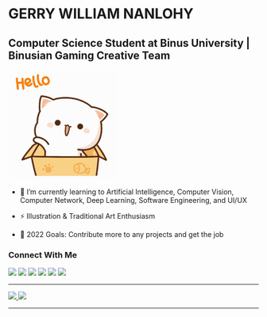 # GERRY WILLIAM NANLOHY
## Computer Science Student at Binus University |  Binusian Gaming Creative Team

<img src="https://github.com/GWENTzy/GWENTzy/blob/main/CattyHello.gif"></h2>

- 🌱 I’m currently learning to Artificial Intelligence, Computer Vision, Computer Network, Deep Learning, Software Engineering, and UI/UX 

- ⚡ Illustration & Traditional Art Enthusiasm

- 🥅 2022 Goals: Contribute more to any projects and get the job

### Connect With Me

[![](https://img.shields.io/badge/WhatsApp-25D366?style=for-the-badge&logo=whatsapp&logoColor=white)](https://wa.me/085236432452) [![](https://img.shields.io/badge/Gmail-D14836?style=for-the-badge&logo=gmail&logoColor=white)](mailto:nanlohygerry@gmail.com) [![](https://img.shields.io/badge/Microsoft_Outlook-0078D4?style=for-the-badge&logo=microsoft-outlook&logoColor=white)](mailto:gerry.nanlohy@binus.ac.id) [![](https://img.shields.io/badge/Instagram-E4405F?style=for-the-badge&logo=instagram&logoColor=white)](https://www.instagram.com/gerry_william__/) [![](https://img.shields.io/badge/LinkedIn-0077B5?style=for-the-badge&logo=linkedin&logoColor=white)](https://www.linkedin.com/in/gerrywilliamnanlohy/) [![](https://img.shields.io/badge/YouTube-FF0000?style=for-the-badge&logo=youtube&logoColor=white)](https://www.youtube.com/channel/UC0xJuc_C5tlEf_Q6xoeiViQ)

 <hr>
  
  <a href="https://github.com/GWENTzy">
  <img height=80% widht=80% src="https://github-readme-stats.vercel.app/api/top-langs?username=GWENTzy&show_icons=true&theme=tokyonight">
  <img src="https://github-readme-stats.vercel.app/api?username=GWENTzy&show_icons=true&theme=tokyonight">
  </a>
  </p>

<hr>
